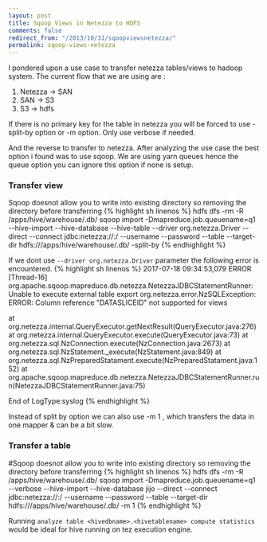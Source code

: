 ```yaml
---
layout: post
title: Sqoop Views in Netezza to HDFS
comments: false
redirect_from: "/2013/10/31/sqoopviewsnetezza/"
permalink: sqoop-views-netezza
---
```


I pondered upon a use case to transfer netezza tables/views to hadoop system. The current flow that we are using are :
1. Netezza -> SAN
2. SAN -> S3
3. S3 -> hdfs

If there is no primary key for the table in netezza you will be forced to use -split-by option or -m option. Only use verbose if needed.

And the reverse to transfer to netezza. After analyzing the use case the best option i found was to use sqoop. We are using yarn queues hence the queue option you can ignore this option if none is setup.

### Transfer view
Sqoop doesnot allow you to write into existing directory so removing the directory before transferring
{% highlight sh linenos %}
hdfs dfs -rm -R /apps/hive/warehouse/<hivedbname>.db/<hivetablename>
sqoop import -Dmapreduce.job.queuename=q1 --hive-import --hive-database <hivedbname> --hive-table <hivetablename> --driver org.netezza.Driver --direct --connect jdbc:netezza://<host>:<port>/<netezzadbname> --username <netezzauser> --password <netezzapwd> --table <netezza tablename> --target-dir hdfs:///apps/hive/warehouse/<hivedbname>.db/<hivetablename> -split-by <anycolumn>
{% endhighlight %}

If we dont use `--driver org.netezza.Driver` parameter the following error is encountered.
{% highlight sh linenos %}
2017-07-18 09:34:53,079 ERROR [Thread-16] org.apache.sqoop.mapreduce.db.netezza.NetezzaJDBCStatementRunner: Unable to execute external table export
org.netezza.error.NzSQLException: ERROR:  Column reference "DATASLICEID" not supported for views

 at org.netezza.internal.QueryExecutor.getNextResult(QueryExecutor.java:276)
 at org.netezza.internal.QueryExecutor.execute(QueryExecutor.java:73)
 at org.netezza.sql.NzConnection.execute(NzConnection.java:2673)
 at org.netezza.sql.NzStatement._execute(NzStatement.java:849)
 at org.netezza.sql.NzPreparedStatament.execute(NzPreparedStatament.java:152)
 at org.apache.sqoop.mapreduce.db.netezza.NetezzaJDBCStatementRunner.run(NetezzaJDBCStatementRunner.java:75)

End of LogType:syslog
{% endhighlight %}

Instead of split by option we can also use -m 1 , which transfers the data in one mapper & can be a bit slow.

### Transfer a table
#Sqoop doesnot allow you to write into existing directory so removing the directory before transferring
{% highlight sh linenos %}
hdfs dfs -rm -R /apps/hive/warehouse/<hivedbname>.db/<hivetablename>
sqoop import -Dmapreduce.job.queuename=q1 --verbose --hive-import --hive-database jijo --direct --connect jdbc:netezza://<host>:<port>/<netezzadbname> --username <netezzauser> --password <netezzapwd> --table <netezza tablename> --target-dir hdfs:///apps/hive/warehouse/<hivedbname>.db/<hivetablename> -m 1
{% endhighlight %}

Running
`analyze table <hivedbname>.<hivetablename> compute statistics` would be ideal for hive running on tez execution engine.
